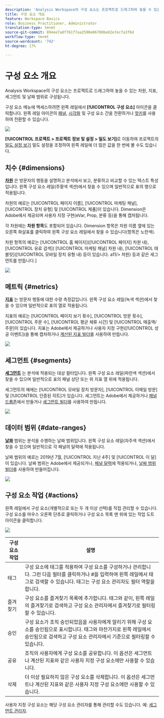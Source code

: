 ```yaml
---
description: 'Analysis Workspace의 구성 요소는 프로젝트로 드래그하여 놓을 수 있는 차원, 지표, 세그먼트 및 날짜 범위로 구성됩니다. '
title: 구성 요소 개요
feature: Workspace Basics
role: Business Practitioner, Administrator
translation-type: tm+mt
source-git-commit: 894ee7a8f761f7aa2590e06708be82e7ecfa3f6d
workflow-type: tm+mt
source-wordcount: '742'
ht-degree: 17%

---
```



# 구성 요소 개요

Analysis Workspace의 구성 요소는 프로젝트로 드래그하여 놓을 수 있는 차원, 지표, 세그먼트 및 날짜 범위로 구성됩니다.

구성 요소 메뉴에 액세스하려면 왼쪽 레일에서 **[!UICONTROL 구성 요소]** 아이콘을 클릭합니다. 왼쪽 레일 아이콘의 [패널](https://docs.adobe.com/content/help/ko-KR/analytics/analyze/analysis-workspace/panels/panels.html), [시각화](https://docs.adobe.com/content/help/ko-KR/analytics/analyze/analysis-workspace/visualizations/freeform-analysis-visualizations.html) 및 구성 요소 간을 전환하거나 [핫키](/help/analyze/analysis-workspace/build-workspace-project/fa-shortcut-keys.md)를 사용하여 전환할 수 있습니다.

![](assets/component-overview.png)

**[!UICONTROL 프로젝트 > 프로젝트 정보 및 설정 > 밀도 보기]**&#x200B;로 이동하여 프로젝트의 [밀도 설정 보기](https://docs.adobe.com/content/help/ko-KR/analytics/analyze/analysis-workspace/build-workspace-project/view-density.html) 밀도 설정을 조정하여 왼쪽 레일에 더 많은 값을 한 번에 볼 수도 있습니다.

## 치수 {#dimensions}

[**차원**](https://docs.adobe.com/content/help/en/analytics/components/dimensions/overview.html) 은 방문자의 행동을 설명하고 분석에서 보고, 분류하고 비교할 수 있는 텍스트 특성입니다. 왼쪽 구성 요소 레일(주황색 섹션)에서 찾을 수 있으며 일반적으로 표의 행으로 적용됩니다.

차원의 예로는 [!UICONTROL 페이지 이름], [!UICONTROL 마케팅 채널], [!UICONTROL 장치 유형] 및 [!UICONTROL 제품]이 있습니다. Dimension은 Adobe에서 제공되며 사용자 지정 구현(eVar, Prop, 분류 등)을 통해 캡처됩니다.

각 차원에는 **차원 항목**&#x200B;도 포함되어 있습니다. Dimension 항목은 차원 이름 옆에 있는 오른쪽 화살표를 클릭하여 왼쪽 구성 요소 레일에서 찾을 수 있습니다(항목은 노란색).

차원 항목의 예로는 [!UICONTROL 홈 페이지]([!UICONTROL 페이지] 차원 내), [!UICONTROL 유료 검색]( [!UICONTROL 마케팅 채널] 차원 내), [!UICONTROL 태블릿]([!UICONTROL 모바일 장치 유형 내) 등이 있습니다. a11/> 차원) 등과 같은 세그먼트를 만듭니다.]

![](assets/dimensions.png)

## 메트릭 {#metrics}

[**지표**](https://docs.adobe.com/content/help/en/analytics/components/metrics/overview.html) 는 방문자 행동에 대한 수량 측정값입니다. 왼쪽 구성 요소 레일(녹색 섹션)에서 찾을 수 있으며 일반적으로 표의 열로 적용됩니다.

지표의 예로는 [!UICONTROL 페이지 보기 횟수], [!UICONTROL 방문 횟수], [!UICONTROL 주문 수], [!UICONTROL 평균 체류 시간] 및 [!UICONTROL 매출액/주문]이 있습니다. 지표는 Adobe에서 제공하거나 사용자 지정 구현([!UICONTROL 성공 이벤트])을 통해 캡처하거나 [계산된 지표 빌더](https://docs.adobe.com/content/help/ko-KR/analytics/components/calculated-metrics/calcmetric-workflow/cm-build-metrics.html)를 사용하여 만듭니다.

![](assets/metrics.png)

## 세그먼트 {#segments}

[**세그먼트**](https://docs.adobe.com/content/help/ko-KR/analytics/analyze/analysis-workspace/components/t-freeform-project-segment.html) 는 분석에 적용되는 대상 필터입니다. 왼쪽 구성 요소 레일(파란색 섹션)에서 찾을 수 있으며 일반적으로 표의 패널 상단 또는 위 지표 열 위에 적용됩니다.

세그먼트의 예에는 [!UICONTROL 모바일 장치 방문자], [!UICONTROL 이메일 방문] 및 [!UICONTROL 인증된 히트]가 있습니다. 세그먼트는 Adobe에서 제공하거나 [패널 드롭존](https://docs.adobe.com/content/help/en/analytics/analyze/analysis-workspace/panels/panels.html)에서 만들거나 [세그먼트 빌더](https://docs.adobe.com/content/help/ko-KR/analytics/components/segmentation/segmentation-workflow/seg-build.html)를 사용하여 만듭니다.

![](assets/segments.png)

## 데이터 범위 {#date-ranges}

[**날짜**](https://docs.adobe.com/content/help/ko-KR/analytics/analyze/analysis-workspace/components/calendar-date-ranges/calendar.html) 범위는 분석을 수행하는 날짜 범위입니다. 왼쪽 구성 요소 레일(자주색 섹션)에서 찾을 수 있으며 일반적으로 각 패널의 달력에 적용됩니다.

날짜 범위의 예로는 2019년 7월, [!UICONTROL 지난 4주] 및 [!UICONTROL 이 달]이 있습니다. 날짜 범위는 Adobe에서 제공되거나, [패널 달력](https://docs.adobe.com/content/help/en/analytics/analyze/analysis-workspace/panels/panels.html)에 적용되거나, [날짜 범위 빌더](https://docs.adobe.com/content/help/en/analytics/analyze/analysis-workspace/components/calendar-date-ranges/custom-date-ranges.html)를 사용하여 만들어집니다.

![](assets/date-ranges.png)

## 구성 요소 작업 {#actions}

왼쪽 레일에서 구성 요소(개별적으로 또는 두 개 이상 선택)를 직접 관리할 수 있습니다. 구성 요소를 마우스 오른쪽 단추로 클릭하거나 구성 요소 목록 맨 위에 있는 작업 도트 아이콘을 클릭합니다.

![](assets/component-actions.png)

| 구성 요소 작업 | 설명 |
|--- |--- |
| 태그 | 구성 요소에 태그를 적용하여 구성 요소를 구성하거나 관리합니다. 그런 다음 필터를 클릭하거나 #을 입력하여 왼쪽 레일에서 태그로 검색할 수 있습니다. 태그는 구성 요소 관리자도 필터 역할을 합니다. |
| 즐겨찾기 | 구성 요소를 즐겨찾기 목록에 추가합니다. 태그와 같이, 왼쪽 레일의 즐겨찾기로 검색하고 구성 요소 관리자에서 즐겨찾기로 필터링할 수 있습니다. |
| 승인 | 구성 요소가 조직 승인되었음을 사용자에게 알리기 위해 구성 요소를 승인됨으로 표시합니다. 태그와 마찬가지로 왼쪽 레일에서 승인됨으로 검색하고 구성 요소 관리자에서 기준으로 필터링할 수 있습니다. |
| 공유 | 조직의 사용자에게 구성 요소를 공유합니다. 이 옵션은 세그먼트나 계산된 지표와 같은 사용자 지정 구성 요소에만 사용할 수 있습니다. |
| 삭제 | 더 이상 필요하지 않은 구성 요소를 삭제합니다. 이 옵션은 세그먼트나 계산된 지표와 같은 사용자 지정 구성 요소에만 사용할 수 있습니다. |

사용자 지정 구성 요소는 해당 구성 요소 관리자를 통해 관리할 수도 있습니다. 예: [세그먼트 관리자](/help/components/segmentation/segmentation-workflow/seg-manage.md).
